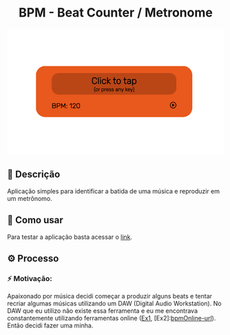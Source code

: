 <!-- VARS -->
[live-demo-url]: https://chap0lin.github.io/bpm/
[all8-url]: https://www.all8.com/tools/bpm.htm
[bpmOnline-url]: http://www.beatsperminuteonline.com/
<!-- VARS -->
<h1 align="center">
    BPM - Beat Counter / Metronome
</h1>

<p align="center" >
    <img alt="Screenshot" title="" src="screenshot.png" width="512" />
</p>

## :memo: Descrição
Aplicação simples para identificar a batida de uma música e reproduzir em um metrônomo.

## :rocket: Como usar
Para testar a aplicação basta acessar o [link][live-demo-url].<br>

## :gear: Processo
### :zap: Motivação:
Apaixonado por música decidi começar a produzir alguns beats e tentar recriar algumas músicas utilizando um DAW (Digital Audio Workstation). No DAW que eu utilizo não existe essa ferramenta e eu me encontrava constantemente utilizando ferramentas online ([Ex1][all8-url], [Ex2]:[bpmOnline-url]). Então decidi fazer uma minha.